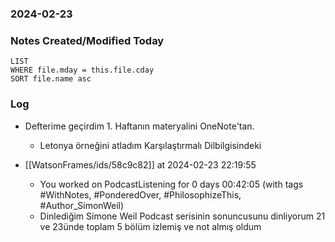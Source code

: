 ### 2024-02-23

### Notes Created/Modified Today
```dataview
LIST 
WHERE file.mday = this.file.cday
SORT file.name asc
```
### Log

- Defterime geçirdim 1. Haftanın materyalini OneNote'tan.
	- Letonya örneğini atladım Karşılaştırmalı Dilbilgisindeki

- [[WatsonFrames/ids/58c9c82]] at 2024-02-23 22:19:55
  - You worked on PodcastListening for 0 days 00:42:05 (with tags #WithNotes, #PonderedOver, #PhilosophizeThis, #Author_SimonWeil) 
  - Dinlediğim Simone Weil Podcast serisinin sonuncusunu dinliyorum 21 ve 23ünde toplam 5 bölüm izlemiş ve not almış oldum

